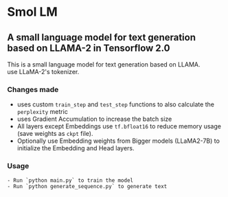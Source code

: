 # Smol LM

## A small language model for text generation based on LLAMA-2 in Tensorflow 2.0

This is a small language model for text generation based on LLAMA.<br>
use LLaMA-2's tokenizer. <br>

### Changes made

- uses custom `train_step` and `test_step` functions to also calculate the `perplexity` metric
- uses Gradient Accumulation to increase the batch size
- All layers except Embeddings use `tf.bfloat16` to reduce memory usage (save weights as `ckpt` file).
- Optionally use Embedding weights from Bigger models (LLaMA2-7B) to initialize the Embedding and Head layers.

### Usage

    - Run `python main.py` to train the model
    - Run `python generate_sequence.py` to generate text
